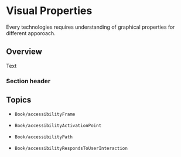 # Visual Properties

Every technologies requires understanding of graphical properties for different apporoach. 



## Overview

<!--@START_MENU_TOKEN@-->Text<!--@END_MENU_TOKEN@-->

### Section header

## Topics
- ``Book/accessibilityFrame``

- ``Book/accessibilityActivationPoint``

- ``Book/accessibilityPath``

- ``Book/accessibilityRespondsToUserInteraction``
